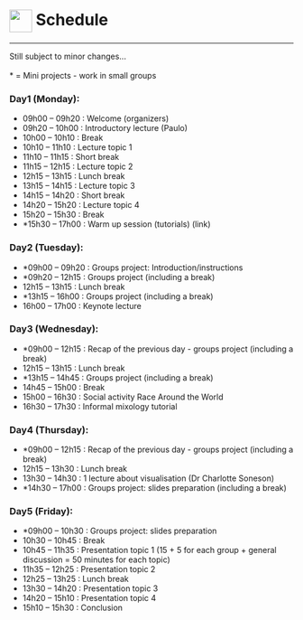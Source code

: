 # <img border="0" src="https://www.svgrepo.com/show/158264/schedule.svg" width="40" height="40" style="vertical-align:middle;"> Schedule

***
Still subject to minor changes...
<br/><br/>
\* = Mini projects - work in small groups
<br/>

### Day1 (Monday):
* 09h00 – 09h20 : Welcome (organizers)
* 09h20 – 10h00 : Introductory lecture (Paulo)
* 10h00 – 10h10 : Break
* 10h10 – 11h10 : Lecture topic 1
* 11h10 – 11h15 : Short break
* 11h15 – 12h15 : Lecture topic 2
* 12h15 – 13h15 : Lunch break
* 13h15 – 14h15 : Lecture topic 3
* 14h15 – 14h20 : Short break
* 14h20 – 15h20 : Lecture topic 4
* 15h20 – 15h30 : Break
* *15h30 – 17h00 : Warm up session (tutorials) (link)


### Day2 (Tuesday):
* *09h00 – 09h20 : Groups project: Introduction/instructions
* *09h20 – 12h15 : Groups project (including a break)
* 12h15 – 13h15 : Lunch break
* *13h15 – 16h00 : Groups project (including a break)
* 16h00 – 17h00 : Keynote lecture


### Day3 (Wednesday):
* *09h00 – 12h15 : Recap of the previous day - groups project (including a break)
* 12h15 – 13h15 : Lunch break
* *13h15 – 14h45 : Groups project (including a break)
* 14h45 – 15h00 : Break
* 15h00 – 16h30 : Social activity Race Around the World
* 16h30 – 17h30 : Informal mixology tutorial 


### Day4 (Thursday):
* *09h00 – 12h15 : Recap of the previous day - groups project (including a break)
* 12h15 – 13h30 : Lunch break
* 13h30 – 14h30 : 1 lecture about visualisation (Dr Charlotte Soneson)
* *14h30 – 17h00 : Groups project: slides preparation (including a break)


### Day5 (Friday):
* *09h00 – 10h30 : Groups project: slides preparation
* 10h30 – 10h45 : Break
* 10h45 – 11h35 : Presentation topic 1 (15 + 5 for each group + general discussion = 50 minutes for each topic)
* 11h35 – 12h25 : Presentation topic 2
* 12h25 – 13h25 : Lunch break
* 13h30 – 14h20 : Presentation topic 3
* 14h20 – 15h10 : Presentation topic 4
* 15h10 – 15h30 : Conclusion

